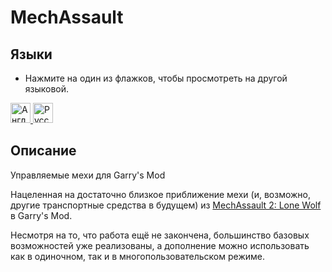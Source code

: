 # MechAssault

## Языки
- Нажмите на один из флажков, чтобы просмотреть на другой языковой.
<a href="https://github.com/TankNut/MechAssault/blob/master/README.md">
<img src="https://cdn.staticaly.com/gh/hjnilsson/country-flags/master/svg/us.svg" alt="Английский" width="32">
</a>

<a href="https://github.com/TankNut/MechAssault/blob/master/README_RU.md">
<img src="https://cdn.staticaly.com/gh/hjnilsson/country-flags/master/svg/ru.svg" alt="Русский" width="32">
</a>

## Описание
Управляемые мехи для Garry's Mod

Нацеленная на достаточно близкое приближение мехи (и, возможно, другие транспортные средства в будущем) из [MechAssault 2: Lone Wolf](https://ru.wikipedia.org/wiki/MechAssault_2:_Lone_Wolf) в Garry's Mod.

Несмотря на то, что работа ещё не закончена, большинство базовых возможностей уже реализованы, а дополнение можно использовать как в одиночном, так и в многопользовательском режиме.